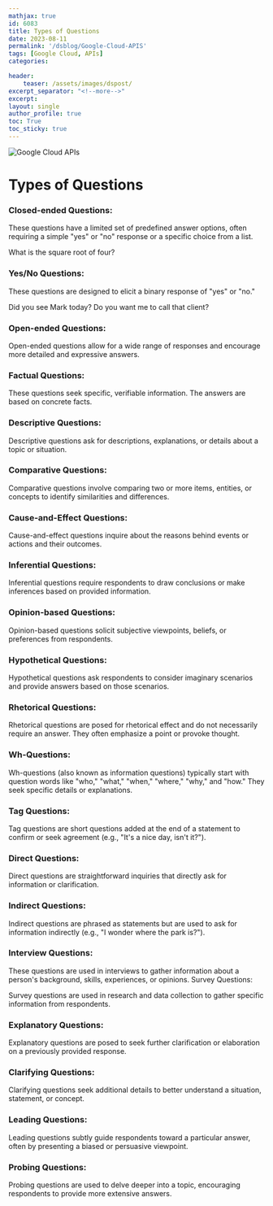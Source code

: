 ```yaml
---
mathjax: true
id: 6083
title: Types of Questions
date: 2023-08-11
permalink: '/dsblog/Google-Cloud-APIS'
tags: [Google Cloud, APIs] 
categories: 

header:
    teaser: /assets/images/dspost/
excerpt_separator: "<!--more-->"  
excerpt:  
layout: single  
author_profile: true  
toc: True  
toc_sticky: true
---
```


![Google Cloud APIs](/assets/images/dspost/)

# Types of Questions

### Closed-ended Questions:

These questions have a limited set of predefined answer options, often requiring a simple "yes" or "no" response or a specific choice from a list.

What is the square root of four?

### Yes/No Questions:

These questions are designed to elicit a binary response of "yes" or "no."

Did you see Mark today?
Do you want me to call that client?

### Open-ended Questions:

Open-ended questions allow for a wide range of responses and encourage more detailed and expressive answers.

### Factual Questions:

These questions seek specific, verifiable information. The answers are based on concrete facts.

### Descriptive Questions:

Descriptive questions ask for descriptions, explanations, or details about a topic or situation.

### Comparative Questions:

Comparative questions involve comparing two or more items, entities, or concepts to identify similarities and differences.

### Cause-and-Effect Questions:

Cause-and-effect questions inquire about the reasons behind events or actions and their outcomes.

### Inferential Questions:

Inferential questions require respondents to draw conclusions or make inferences based on provided information.

### Opinion-based Questions:

Opinion-based questions solicit subjective viewpoints, beliefs, or preferences from respondents.

### Hypothetical Questions:

Hypothetical questions ask respondents to consider imaginary scenarios and provide answers based on those scenarios.

### Rhetorical Questions:

Rhetorical questions are posed for rhetorical effect and do not necessarily require an answer. They often emphasize a point or provoke thought.

###  Wh-Questions:

Wh-questions (also known as information questions) typically start with question words like "who," "what," "when," "where," "why," and "how." They seek specific details or explanations.

### Tag Questions:

Tag questions are short questions added at the end of a statement to confirm or seek agreement (e.g., "It's a nice day, isn't it?").

### Direct Questions:

Direct questions are straightforward inquiries that directly ask for information or clarification.

### Indirect Questions:

Indirect questions are phrased as statements but are used to ask for information indirectly (e.g., "I wonder where the park is?").

### Interview Questions:

These questions are used in interviews to gather information about a person's background, skills, experiences, or opinions.
Survey Questions:

Survey questions are used in research and data collection to gather specific information from respondents.

### Explanatory Questions:

Explanatory questions are posed to seek further clarification or elaboration on a previously provided response.

### Clarifying Questions:

Clarifying questions seek additional details to better understand a situation, statement, or concept.

### Leading Questions:

Leading questions subtly guide respondents toward a particular answer, often by presenting a biased or persuasive viewpoint.

### Probing Questions:

Probing questions are used to delve deeper into a topic, encouraging respondents to provide more extensive answers.